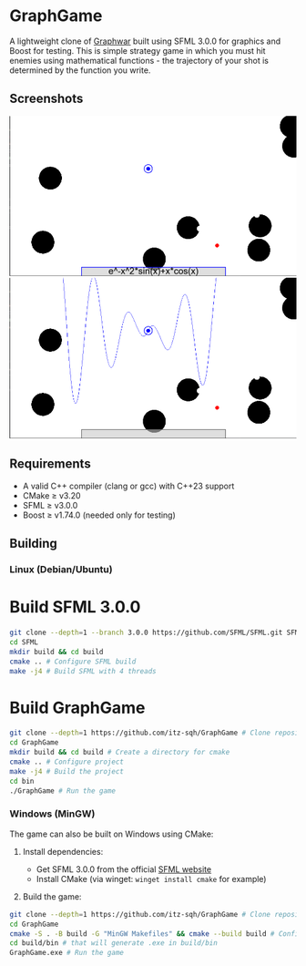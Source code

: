 # GraphGame

A lightweight clone of [Graphwar](https://www.graphwar.com/) built using SFML 3.0.0 for graphics and Boost for testing. 
This is simple strategy game in which you must hit enemies using mathematical functions - the trajectory of your shot is determined by the function you write.

## Screenshots

![Example 1](/Screenshots/Screenshot_from_2025-08-08_02-36-44.png)
![Example 2](/Screenshots/Screenshot_from_2025-08-08_02-36-56.png)

## Requirements

- A valid C++ compiler (clang or gcc) with C++23 support
- CMake ≥ v3.20
- SFML ≥ v3.0.0
- Boost ≥ v1.74.0 (needed only for testing)

## Building

### Linux (Debian/Ubuntu)

# Build SFML 3.0.0
```bash
git clone --depth=1 --branch 3.0.0 https://github.com/SFML/SFML.git SFML # Clone repository
cd SFML
mkdir build && cd build
cmake .. # Configure SFML build
make -j4 # Build SFML with 4 threads
```

# Build GraphGame
```bash
git clone --depth=1 https://github.com/itz-sqh/GraphGame # Clone repository
cd GraphGame
mkdir build && cd build # Create a directory for cmake
cmake .. # Configure project
make -j4 # Build the project
cd bin
./GraphGame # Run the game
```

### Windows (MinGW)

The game can also be built on Windows using CMake:

1. Install dependencies:
   - Get SFML 3.0.0 from the official [SFML website](https://www.sfml-dev.org/download/sfml/3.0.0)
   - Install CMake (via winget: `winget install cmake` for example)

2. Build the game:
```bash
git clone --depth=1 https://github.com/itz-sqh/GraphGame # Clone repository
cd GraphGame
cmake -S . -B build -G "MinGW Makefiles" && cmake --build build # Configure and build
cd build/bin # that will generate .exe in build/bin
GraphGame.exe # Run the game
```
